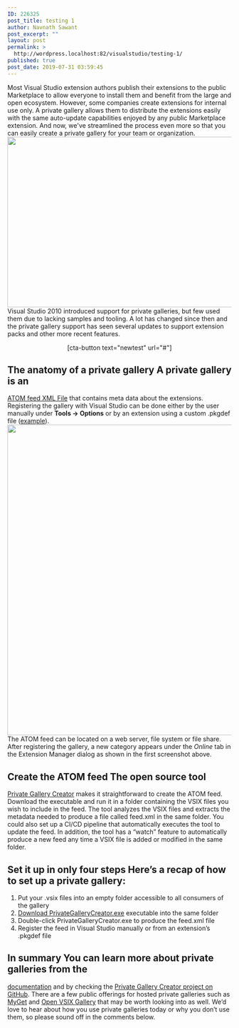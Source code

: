 ```yaml
---
ID: 226325
post_title: testing 1
author: Navnath Sawant
post_excerpt: ""
layout: post
permalink: >
  http://wordpress.localhost:82/visualstudio/testing-1/
published: true
post_date: 2019-07-31 03:59:45
---
```

Most Visual Studio extension authors publish their extensions to the public Marketplace to allow everyone to install them and benefit from the large and open ecosystem. However, some companies create extensions for internal use only. A private gallery allows them to distribute the extensions easily with the same auto-update capabilities enjoyed by any public Marketplace extension. And now, we've streamlined the process even more so that you can easily create a private gallery for your team or organization. <img class="alignnone size-full wp-image-225679" src="https://devblogs.microsoft.com/visualstudio/wp-content/uploads/sites/4/2019/06/private-gallery-online-tab.png" alt="" width="933" height="382" /> Visual Studio 2010 introduced support for private galleries, but few used them due to lacking samples and tooling. A lot has changed since then and the private gallery support has seen several updates to support extension packs and other more recent features.
<p style="text-align: center;">[cta-button text="newtest" url="#"]</p>

<h2>The anatomy of a private gallery A private gallery is an</h2>
<a href="https://docs.microsoft.com/visualstudio/extensibility/how-to-create-an-atom-feed-for-a-private-gallery">ATOM feed XML File</a> that contains meta data about the extensions. Registering the gallery with Visual Studio can be done either by the user manually under <strong>Tools -&gt; Options</strong> or by an extension using a custom .pkgdef file (<a href="https://github.com/madskristensen/VsixGalleryExtension/blob/master/src/feed.pkgdef">example</a>). <img class="alignnone size-full wp-image-225678" src="https://devblogs.microsoft.com/visualstudio/wp-content/uploads/sites/4/2019/06/extension-options.png" alt="" width="967" height="696" /> The ATOM feed can be located on a web server, file system or file share. After registering the gallery, a new category appears under the <em>Online</em> tab in the Extension Manager dialog as shown in the first screenshot above.
<h2>Create the ATOM feed The open source tool</h2>
<a href="https://github.com/madskristensen/PrivateGalleryCreator">Private Gallery Creator</a> makes it straightforward to create the ATOM feed. Download the executable and run it in a folder containing the VSIX files you wish to include in the feed. The tool analyzes the VSIX files and extracts the metadata needed to produce a file called feed.xml in the same folder. You could also set up a CI/CD pipeline that automatically executes the tool to update the feed. In addition, the tool has a “watch” feature to automatically produce a new feed any time a VSIX file is added or modified in the same folder.
<h2>Set it up in only four steps Here’s a recap of how to set up a private gallery:</h2>
<ol>
 	<li>Put your .vsix files into an empty folder accessible to all consumers of the gallery</li>
 	<li><a href="https://github.com/madskristensen/PrivateGalleryCreator/releases">Download PrivateGalleryCreator.exe</a> executable into the same folder</li>
 	<li>Double-click PrivateGalleryCreator.exe to produce the feed.xml file</li>
 	<li>Register the feed in Visual Studio manually or from an extension’s .pkgdef file</li>
</ol>
<h2>In summary You can learn more about private galleries from the</h2>
<a href="https://docs.microsoft.com/visualstudio/extensibility/private-galleries">documentation</a> and by checking the <a href="https://github.com/madskristensen/PrivateGalleryCreator/releases">Private Gallery Creator project on GitHub</a>. There are a few public offerings for hosted private galleries such as <a href="https://www.myget.org/vsix">MyGet</a> and <a href="http://vsixgallery.com/">Open VSIX Gallery</a> that may be worth looking into as well. We’d love to hear about how you use private galleries today or why you don’t use them, so please sound off in the comments below.